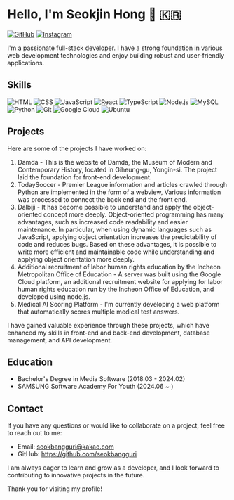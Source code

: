 # Hello, I'm Seokjin Hong 👋 🇰🇷

[![GitHub](https://img.shields.io/badge/-GitHub-black?logo=github)](https://github.com/seokbangguri)
[![Instagram](https://img.shields.io/badge/-Instagram-c13584?logo=instagram&logoColor=white)](https://www.instagram.com/seokbangguri)

I'm a passionate full-stack developer. I have a strong foundation in various web development technologies and enjoy building robust and user-friendly applications.

## Skills

![HTML](https://img.shields.io/badge/-HTML-orange?logo=html5&logoColor=black&style=for-the-badge)
![CSS](https://img.shields.io/badge/-CSS-blue?logo=css3&logoColor=black&style=for-the-badge)
![JavaScript](https://img.shields.io/badge/-JavaScript-yellow?logo=javascript&logoColor=black&style=for-the-badge)
![React](https://img.shields.io/badge/-React-61DAFB?logo=react&logoColor=black&style=for-the-badge)
![TypeScript](https://img.shields.io/badge/-TypeScript-blue?logo=typescript&logoColor=black&style=for-the-badge)
![Node.js](https://img.shields.io/badge/-Node.js-green?logo=node.js&logoColor=black&style=for-the-badge)
![MySQL](https://img.shields.io/badge/-MySQL-blue?logo=mysql&logoColor=black&style=for-the-badge)
![Python](https://img.shields.io/badge/-Python-3776AB?logo=python&logoColor=black&style=for-the-badge)
![Git](https://img.shields.io/badge/-Git-F05032?logo=git&logoColor=black&style=for-the-badge)
![Google Cloud](https://img.shields.io/badge/-Google%20Cloud-4285F4?logo=google-cloud&logoColor=black&style=for-the-badge)
![Ubuntu](https://img.shields.io/badge/-Ubuntu-E95420?logo=ubuntu&logoColor=black&style=for-the-badge)

## Projects

Here are some of the projects I have worked on:

1. Damda - This is the website of Damda, the Museum of Modern and Contemporary History, located in Giheung-gu, Yongin-si. The project laid the foundation for front-end development.
2. TodaySoccer - Premier League information and articles crawled through Python are implemented in the form of a webview,
Various information was processed to connect the back end and the front end.
3. Dalbiji - It has become possible to understand and apply the object-oriented concept more deeply. 
Object-oriented programming has many advantages, such as increased code readability and easier maintenance. In particular, when using dynamic languages such as JavaScript, applying object orientation increases the predictability of code and reduces bugs. Based on these advantages, it is possible to write more efficient and maintainable code while understanding and applying object orientation more deeply.
4. Additional recruitment of labor human rights education by the Incheon Metropolitan Office of Education - A server was built using the Google Cloud platform, an additional recruitment website for applying for labor human rights education run by the Incheon Office of Education, and developed using node.js.
5. Medical AI Scoring Platform - I'm currently developing a web platform that automatically scores multiple medical test answers.

I have gained valuable experience through these projects, which have enhanced my skills in front-end and back-end development, database management, and API development.

## Education

- Bachelor's Degree in Media Software (2018.03 - 2024.02)
- SAMSUNG Software Academy For Youth (2024.06 ~ )

## Contact

If you have any questions or would like to collaborate on a project, feel free to reach out to me:

- Email: seokbangguri@kakao.com
- GitHub: https://github.com/seokbangguri

I am always eager to learn and grow as a developer, and I look forward to contributing to innovative projects in the future.

Thank you for visiting my profile!
